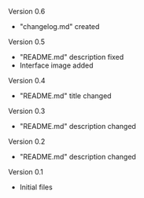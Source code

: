 Version 0.6
  - "changelog.md" created

Version 0.5
  - "README.md" description fixed
  - Interface image added

Version 0.4
  - "README.md" title changed
  
Version 0.3
  - "README.md" description changed

Version 0.2
  - "README.md" description changed

Version 0.1
  - Initial files
